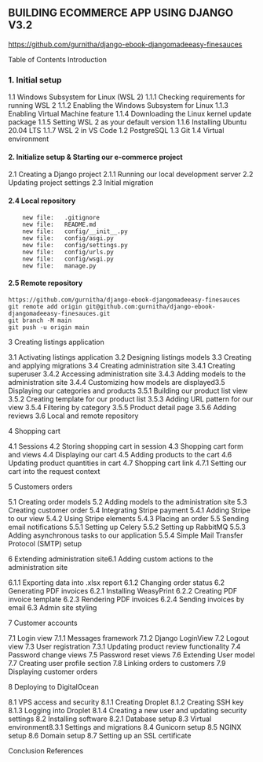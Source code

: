 ## BUILDING ECOMMERCE APP USING DJANGO V3.2
https://github.com/gurnitha/django-ebook-djangomadeeasy-finesauces

Table of Contents
Introduction

### 1. Initial setup

1.1 Windows Subsystem for Linux (WSL 2)
1.1.1 Checking requirements for running WSL 2
1.1.2 Enabling the Windows Subsystem for Linux
1.1.3 Enabling Virtual Machine feature
1.1.4 Downloading the Linux kernel update package
1.1.5 Setting WSL 2 as your default version
1.1.6 Installing Ubuntu 20.04 LTS
1.1.7 WSL 2 in VS Code
1.2 PostgreSQL
1.3 Git
1.4 Virtual environment

#### 2. Initialize setup & Starting our e-commerce project

2.1 Creating a Django project
2.1.1 Running our local development server
2.2 Updating project settings
2.3 Initial migration
#### 2.4 Local repository

        new file:   .gitignore
        new file:   README.md
        new file:   config/__init__.py
        new file:   config/asgi.py
        new file:   config/settings.py
        new file:   config/urls.py
        new file:   config/wsgi.py
        new file:   manage.py

#### 2.5 Remote repository

	https://github.com/gurnitha/django-ebook-djangomadeeasy-finesauces
	git remote add origin git@github.com:gurnitha/django-ebook-djangomadeeasy-finesauces.git
	git branch -M main
	git push -u origin main

3 Creating listings application

3.1 Activating listings application
3.2 Designing listings models
3.3 Creating and applying migrations
3.4 Creating administration site
3.4.1 Creating superuser
3.4.2 Accessing administration site
3.4.3 Adding models to the administration site
3.4.4 Customizing how models are displayed3.5 Displaying our categories and products
3.5.1 Building our product list view
3.5.2 Creating template for our product list
3.5.3 Adding URL pattern for our view
3.5.4 Filtering by category
3.5.5 Product detail page
3.5.6 Adding reviews
3.6 Local and remote repository

4 Shopping cart

4.1 Sessions
4.2 Storing shopping cart in session
4.3 Shopping cart form and views
4.4 Displaying our cart
4.5 Adding products to the cart
4.6 Updating product quantities in cart
4.7 Shopping cart link
4.7.1 Setting our cart into the request context

5 Customers orders

5.1 Creating order models
5.2 Adding models to the administration site
5.3 Creating customer order
5.4 Integrating Stripe payment
5.4.1 Adding Stripe to our view
5.4.2 Using Stripe elements
5.4.3 Placing an order
5.5 Sending email notifications
5.5.1 Setting up Celery
5.5.2 Setting up RabbitMQ
5.5.3 Adding asynchronous tasks to our application
5.5.4 Simple Mail Transfer Protocol (SMTP) setup

6 Extending administration site6.1 Adding custom actions to the administration site

6.1.1 Exporting data into .xlsx report
6.1.2 Changing order status
6.2 Generating PDF invoices
6.2.1 Installing WeasyPrint
6.2.2 Creating PDF invoice template
6.2.3 Rendering PDF invoices
6.2.4 Sending invoices by email
6.3 Admin site styling

7 Customer accounts

7.1 Login view
7.1.1 Messages framework
7.1.2 Django LoginView
7.2 Logout view
7.3 User registration
7.3.1 Updating product review functionality
7.4 Password change views
7.5 Password reset views
7.6 Extending User model
7.7 Creating user profile section
7.8 Linking orders to customers
7.9 Displaying customer orders

8 Deploying to DigitalOcean

8.1 VPS access and security
8.1.1 Creating Droplet
8.1.2 Creating SSH key
8.1.3 Logging into Droplet
8.1.4 Creating a new user and updating security settings
8.2 Installing software
8.2.1 Database setup
8.3 Virtual environment8.3.1 Settings and migrations
8.4 Gunicorn setup
8.5 NGINX setup
8.6 Domain setup
8.7 Setting up an SSL certificate

Conclusion
References